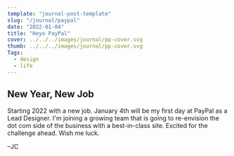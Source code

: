 ```yaml
---
template: "journal-post-template"
slug: "/journal/paypal"
date: "2022-01-04"
title: "Heyo PayPal"
cover: ../../../images/journal/pp-cover.svg
thumb: ../../../images/journal/pp-cover.svg
Tags:
  - design
  - life
---
```


## New Year, New Job

Starting 2022 with a new job. January 4th will be my first day at PayPal as a Lead Designer. I'm joining a growing team that is going to re-envision the dot com side of the business with a best-in-class site. Excited for the challenge ahead. Wish me luck.

–JC
